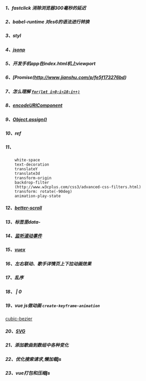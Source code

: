 ##### 1、fastclick 消除浏览器300毫秒的延迟
##### 2、babel-runtime 对es6的语法进行转换
##### 3、styl
##### 4、[jsonp](http://www.cnblogs.com/yuzhongwusan/archive/2012/12/11/2812849.html)
##### 5、开发手机app在index.html机上viewport
##### 6、[Promise(http://www.jianshu.com/p/fe5f173276bd)
##### 7、怎么理解 [`for(let i=0;i<10;i++)`](https://segmentfault.com/q/1010000007541743/a-1020000007542563) 
##### 8、[encodeURIComponent](http://www.haorooms.com/post/js_escape_encodeURIComponent)

##### 9、[Object.assign()](https://developer.mozilla.org/zh-CN/docs/Web/JavaScript/Reference/Global_Objects/Object/assign)

##### 10、ref
##### 11、	
```
    white-space 
	text-decoration 
	translateY
	translate3d
	transform-origin
	backdrop-filter
	(http://www.w3cplus.com/css3/advanced-css-filters.html)
	transform: rotate(-90deg)
	animation-play-state
```

##### 12、[better-scroll](https://ustbhuangyi.github.io/better-scroll/doc/zh-hans/#better-scroll%20%E6%98%AF%E4%BB%80%E4%B9%88)
##### 13、标签里data-
##### 14、[监听滚动事件](http://blog.csdn.net/fuqinyijiu/article/details/41315123)
##### 15、[vuex](https://vuex.vuejs.org/zh-cn/intro.html)
##### 16、左右联动、歌手详情页上下拉动画效果
##### 17、乱序
##### 18、 | 0
##### 19、vue js做动画 `create-keyframe-animation`
[cubic-bezier](http://www.jianshu.com/p/d999f090d333)
##### 20、[SVG](http://www.runoob.com/svg/svg-tutorial.html)
##### 21、添加歌曲到数组中各种变化
##### 22、优化搜索请求,懒加载js
##### 23、vue打包和压缩js